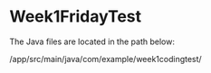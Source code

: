 # Week1FridayTest

The Java files are located in the path below:

/app/src/main/java/com/example/week1codingtest/
